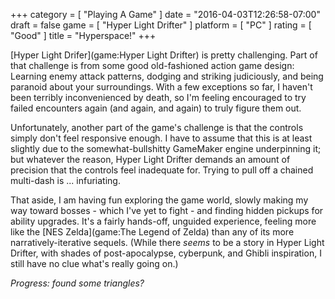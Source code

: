 +++
category = [ "Playing A Game" ]
date = "2016-04-03T12:26:58-07:00"
draft = false
game = [ "Hyper Light Drifter" ]
platform = [ "PC" ]
rating = [ "Good" ]
title = "Hyperspace!"
+++

[Hyper Light Drifer](game:Hyper Light Drifter) is pretty challenging.  Part of that challenge is from some good old-fashioned action game design: Learning enemy attack patterns, dodging and striking judiciously, and being paranoid about your surroundings.  With a few exceptions so far, I haven't been terribly inconvenienced by death, so I'm feeling encouraged to try failed encounters again (and again, and again) to truly figure them out.

Unfortunately, another part of the game's challenge is that the controls simply don't feel responsive enough.  I have to assume that this is at least slightly due to the somewhat-bullshitty GameMaker engine underpinning it; but whatever the reason, Hyper Light Drifter demands an amount of precision that the controls feel inadequate for.  Trying to pull off a chained multi-dash is ... infuriating.

That aside, I am having fun exploring the game world, slowly making my way toward bosses - which I've yet to fight - and finding hidden pickups for ability upgrades.  It's a fairly hands-off, unguided experience, feeling more like the [NES Zelda](game:The Legend of Zelda) than any of its more narratively-iterative sequels.  (While there <i>seems</i> to be a story in Hyper Light Drifter, with shades of post-apocalypse, cyberpunk, and Ghibli inspiration, I still have no clue what's really going on.)

<i>Progress: found some triangles?</i>
